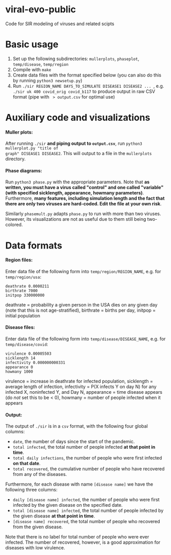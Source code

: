# viral-evo-public
Code for SIR modeling of viruses and related scipts

# Basic usage

<ol>
  <li> Set up the following subdirectories: <code>mullerplots</code>, <code>phaseplot</code>, <code>temp/disease</code>, <code>temp/region</code> </li>
  <li> Compile with <code>make</code> </li>
  <li> Create data files with the format specified below (you can also do this by running <code>python3 newsetup.py</code>) </li>
  <li> Run <code>./sir REGION_NAME DAYS_TO_SIMULATE DISEASE1 DISEASE2 ... </code>, e.g. <code>./sir uk 400 covid_orig covid_b117</code> to produce output in raw CSV format (pipe with <code> > output.csv</code> for optimal use) </li>
</ol>

# Auxiliary code and visualizations

#### Muller plots:

After running <code>./sir</code> <b>and piping output to <code>output.csv</code></b>, run <code>python3 mullerplot.py "title of graph" DISEASE1 DISEASE2</code>. This will output to a file in the <code>mullerplots</code> directory.

#### Phase diagrams:

Run <code>python3 phase.py</code> with the appropriate parameters. Note that <b>as written,  you must have a virus called "control" and one called "variable" (with specified sicklength, appearance, howmany parameters)</b>. Furthermore, <b>many features, including simulation length and the fact that there are only two viruses</code> are hard-coded. Edit the file at your own risk</b>. 

Similarly <code>phasemult.py</code> adapts <code>phase.py</code> to run with more than two viruses. However, its visualizations are not as useful due to them still being two-colored.

# Data formats

#### Region files:

Enter data file of the following form into <code>temp/region/REGION_NAME</code>, e.g. for <code>temp/region/usa</code>:
```
deathrate 0.0000211
birthrate 7000
initpop 330000000
```
deathrate = probability a given person in the USA dies on any given day (note that this is not age-stratified), birthrate = births per day, initpop = initial population 

#### Disease files:

Enter data file of the following form into <code>temp/disease/DISEASE_NAME</code>, e.g. for <code>temp/disease/covid</code>:

```
virulence 0.00005503
sicklength 14
infectivity 0.000000000331
appearance 0
howmany 1000
```
virulence = increase in deathrate for infected population, sicklength = average length of infection, infectivity = P(X infects Y on day N) for any infected X, noninfected Y, and Day N, appearance = time disease appears (do <i>not</i> set this to be < 0), howmany = number of people infected when it appears

#### Output:

The output of <code>./sir</code> is in a <code>csv</code> format, with the following four global columns:
<ul>
  <li> <code>date</code>, the number of days since the start of the pandemic.</li>
  <li> <code>total infected</code>, the total number of people infected <b>at that point in time</b>.</li>
  <li> <code>total daily infections</code>, the number of people who were first infected <b>on that date</b>.</li>
  <li> <code>total recovered</code>, the cumulative number of people who have recovered from any of the diseases. </li>
</ul>
Furthermore, for each disease with name <code>[disease name]</code> we have the following three columns:
<ul>
  <li> <code>daily [disease name] infected</code>, the number of people who were first infected by the given disease on the specified date.</li>
  <li> <code>total [disease name] infected</code>, the total number of people infected by the given disease <b>at that point in time</b>.</li>
  <li> <code>[disease name] recovered</code>, the total number of people who recovered from the given disease.</li>
</ul>
Note that there is no label for total number of people who were ever infected. The number of recovered, however, is a good approximation for diseases with low virulence.
